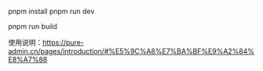 pnpm install
pnpm run dev

pnpm run build

使用说明：https://pure-admin.cn/pages/introduction/#%E5%9C%A8%E7%BA%BF%E9%A2%84%E8%A7%88